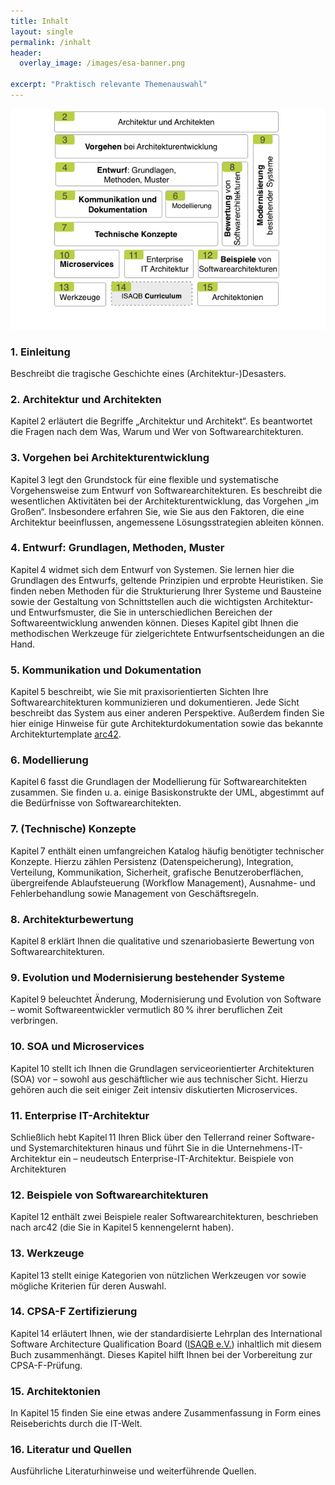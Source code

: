 ```yaml
---
title: Inhalt
layout: single
permalink: /inhalt
header:
  overlay_image: /images/esa-banner.png

excerpt: "Praktisch relevante Themenauswahl"
---
```


![](/images/wegweiser-ESA-8.png)

### 1. Einleitung
Beschreibt die tragische Geschichte eines (Architektur-)Desasters.



### 2. Architektur und Architekten
Kapitel 2 erläutert die Begriffe „Architektur und Architekt“. Es beantwortet die Fragen nach dem Was, Warum und Wer von Softwarearchitekturen.

### 3. Vorgehen bei Architekturentwicklung
Kapitel 3 legt den Grundstock für eine flexible und systematische Vorgehensweise zum Entwurf von Softwarearchitekturen. Es beschreibt die wesentlichen Aktivitäten bei der Architekturentwicklung, das Vorgehen „im Großen“. Insbesondere erfahren Sie, wie Sie aus den Faktoren, die eine Architektur beeinflussen, angemessene Lösungsstrategien ableiten können.

### 4. Entwurf: Grundlagen, Methoden, Muster

Kapitel 4 widmet sich dem Entwurf von Systemen. Sie lernen hier die Grundlagen des Entwurfs, geltende Prinzipien und erprobte Heuristiken. Sie finden neben Methoden für die Strukturierung Ihrer Systeme und Bausteine sowie der Gestaltung von Schnittstellen auch die wichtigsten Architektur- und Entwurfsmuster, die Sie in unterschiedlichen Bereichen der Softwareentwicklung anwenden können. Dieses Kapitel gibt Ihnen die methodischen Werkzeuge für zielgerichtete Entwurfsentscheidungen an die Hand.

### 5. Kommunikation und Dokumentation
Kapitel 5 beschreibt, wie Sie mit praxisorientierten Sichten Ihre Softwarearchitekturen kommunizieren und dokumentieren. Jede Sicht beschreibt das System aus einer anderen Perspektive. Außerdem finden Sie hier einige Hinweise für gute Architekturdokumentation sowie das bekannte Architekturtemplate [arc42](http://arc42.org).

### 6. Modellierung
Kapitel 6 fasst die Grundlagen der Modellierung für Softwarearchitekten zusammen. Sie finden u. a. einige Basiskonstrukte der UML, abgestimmt auf die Bedürfnisse von Softwarearchitekten.


### 7. (Technische) Konzepte
Kapitel 7 enthält einen umfangreichen Katalog häufig benötigter technischer Konzepte. Hierzu zählen Persistenz (Datenspeicherung), Integration, Verteilung, Kommunikation, Sicherheit, grafische Benutzeroberflächen, übergreifende Ablaufsteuerung (Workflow Management), Ausnahme- und Fehlerbehandlung sowie Management von Geschäftsregeln.

### 8. Architekturbewertung
Kapitel 8 erklärt Ihnen die qualitative und szenariobasierte Bewertung von Softwarearchitekturen.

### 9. Evolution und Modernisierung bestehender Systeme
Kapitel 9 beleuchtet Änderung, Modernisierung und Evolution von Software – womit
Softwareentwickler vermutlich 80 % ihrer beruflichen Zeit verbringen.

### 10. SOA und Microservices
Kapitel 10 stellt ich Ihnen die Grundlagen serviceorientierter Architekturen (SOA) vor – sowohl aus geschäftlicher wie aus technischer Sicht. Hierzu gehören auch die seit einiger Zeit intensiv diskutierten Microservices.

### 11. Enterprise IT-Architektur
Schließlich hebt Kapitel 11 Ihren Blick über den Tellerrand reiner Software- und Systemarchitekturen hinaus und führt Sie in die Unternehmens-IT-Architektur ein – neudeutsch Enterprise-IT-Architektur.
Beispiele von Architekturen

### 12. Beispiele von Softwarearchitekturen
Kapitel 12 enthält zwei Beispiele realer Softwarearchitekturen,
beschrieben nach arc42 (die Sie in Kapitel 5 kennengelernt haben).

### 13. Werkzeuge
Kapitel 13 stellt einige Kategorien von nützlichen Werkzeugen vor sowie mögliche Kriterien für deren Auswahl.

### 14. CPSA-F Zertifizierung
Kapitel 14 erläutert Ihnen, wie der standardisierte Lehrplan des International Software Architecture Qualification Board ([ISAQB e.V.](https://isaqb.org)) inhaltlich mit diesem Buch zusammenhängt. Dieses Kapitel hilft Ihnen bei der Vorbereitung zur CPSA-F-Prüfung.

### 15. Architektonien
In Kapitel 15 finden Sie eine etwas andere Zusammenfassung in Form eines Reiseberichts durch die IT-Welt.

### 16. Literatur und Quellen
Ausführliche Literaturhinweise und weiterführende Quellen.
